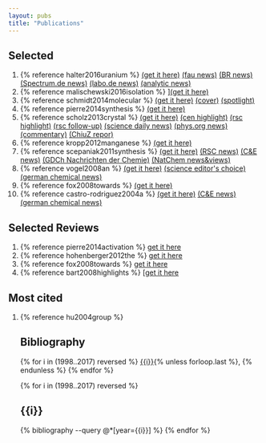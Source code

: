```yaml
---
layout: pubs
title: "Publications"
---
```


## Selected

<ol>
<li>{% reference halter2016uranium %}
	<a href="http://www.nature.com/nature/journal/vaop/ncurrent/abs/nature16530.html" _target="blank">(get it here)</a>
	<a href="https://www.fau.de/2016/01/news/wissenschaft/abfall-der-kernindustrie-dient-als-katalysator-fuer-die-produktion-von-wasserstoff-aus-wasser" _target="blank">(fau news)</a>
	<a href="http://www.br.de/nachrichten/mittelfranken/inhalt/katalysator-uran-uni-erlangen-102.html" _target="blank">(BR news)</a>
	<a href="http://www.spektrum.de/news/uran-zum-wasserspalten/1400543" _target="blank">(Spectrum.de news)</a>
	<a href="http://www.labo.de/news/produktion-von-wasserstoff-aus-wasser-mittels-uran-basiertem-katalysator.htm" _target="blank">(labo.de news)</a>
	<a href="http://www.analytik-news.de/Presse/2016/54.html" _target="blank">(analytic news)</a>
</li>
<li>{% reference malischewski2016isolation %}
	]<a href="http://apps.webofknowledge.com/InboundService.do?mode=FullRecord&customersID=RID&IsProductCode=Yes&product=WOS&Init=Yes&Func=Frame&DestFail=http%3A%2F%2Fwww.webofknowledge.com&action=retrieve&SrcApp=RID&SrcAuth=RID&SID=Y2K5QSTTakAgNknlDRE&UT=WOS%3A000381561200035" _target="blank">(get it here)</a>
</li>
<li>{% reference schmidt2014molecular %}
	<a href="http://pubs.acs.org/doi/abs/10.1021/ja411627z" _target="blank">(get it here)</a>
	<a href="http://pubs.acs.org/doi/pdf/10.1021/ja504528n" _target="blank">(cover)</a>
	<a href="http://pubs.acs.org/action/showLargeCover?issue=407259848" _target="blank">(spotlight)</a>
<li>{% reference pierre2014synthesis %}
	<a href="http://onlinelibrary.wiley.com/doi/10.1002/anie.201402050/abstract" _target="blank">(get it here)</a>
</li>
<li>{% reference scholz2013crystal %}
	<a href="http://www.sciencemag.org/content/341/6141/62.full" _target="blank">(get it here)</a>
	<a href="http://cen.acs.org/articles/91/i27/Solving-Old-Bonding-Debate.html" _target="blank">(cen highlight)</a>
	<a href="http://www.rsc.org/chemistryworld/2013/07/norbornyl-cation-nonclassical-structure-olah-herb-brown" _target="blank">(rsc highlight)</a>
	<a href="http://www.rsc.org/chemistryworld/2013/07/norbornyl-nonclassical-cation-brown-winstein-olah" _target="blank">(rsc follow-up)</a>
	<a href="http://www.sciencedaily.com/releases/2013/07/130709124000.htm" _target="blank">(science daily news)</a>
	<a href="http://phys.org/news/2013-07-german-scientists-nonclassical-norbornyl-carbocation.html" _target="blank">(phys.org news)</a>
	<a href="http://luysii.wordpress.com/2013/07/08/schleyer-is-still-pumping-out-papers-crystallization-of-a-nonclassical-norbornyl-cation/" _target="blank">(commentary)</a>
	<a href="/assets/pdf/ChiuZ.pdf" _target="blank">(ChiuZ repor)</a>
</li>
<li>{% reference kropp2012manganese %}
	<a href="http://pubs.acs.org/doi/abs/10.1021/ja306647c" _target="blank">(get it here)</a>
</li>
<li>{% reference scepaniak2011synthesis %}
	<a href="http://www.sciencemag.org/content/331/6020/1049.full" _target="blank">(get it here)</a>
	<a href="/assets/pdf/RSC_NEWS.pdf" _target="blank">(RSC news)</a>
	<a href="/assets/pdf/C&amp;E%20News.pdf" _target="blank">(C&E news)</a>
	<a href="/assets/pdf/GDCh%20NachrChem.pdf" _target="blank">(GDCh Nachrichten der Chemie)</a>
	<a href="/assets/pdf/NatChem%20news&amp;views.pdf" _target="blank">(NatChem news&views)</a>
</li>
<li>{% reference vogel2008an %}
	<a href="http://www3.interscience.wiley.com/journal/117924280/abstract" _target="blank">(get it here)</a>
	<a href="/assets/pdf/science_editors_choice.pdf" _target="blank">(science editor's choice)</a>
	<a href="/assets/pdf/VogelIronNachChemie.pdf" _target="blank">(german chemical news)</a>
</li>
<li>{% reference fox2008towards %}
	<a href="http://apps.webofknowledge.com/InboundService.do?mode=FullRecord&customersID=RID&IsProductCode=Yes&product=WOS&Init=Yes&Func=Frame&DestFail=http%3A%2F%2Fwww.webofknowledge.com&action=retrieve&SrcApp=RID&SrcAuth=RID&SID=Y2K5QSTTakAgNknlDRE&UT=WOS%3A000259265200035" _target="blank">(get it here)</a>
</li>
<li>{% reference castro-rodriguez2004a %}
	<a href="http://www.sciencemag.org/cgi/content/abstract/sci;305/5691/1757?maxtoshow=&HITS=10&hits=10&RESULTFORMAT=&andorexacttitleabs=and&andorexactfulltext=and&searchid=1&FIRSTINDEX=0&volume=305&firstpage=1757&resourcetype=HWCIT" _target="blank">(get it here)</a>
	<a href="/assets/pdf/CuENewsUCO2.pdf" _target="blank">(C&E news)</a>
	<a href="/assets/pdf/UOCO-German.jpg" _target="blank">(german chemical news)</a>
</li>
</ol>

## Selected Reviews

<ol>
<li>{% reference pierre2014activation %}
	<a href="http://onlinelibrary.wiley.com/doi/10.1002/9781118792797.ch05/summary" _target="blank">get it here</a>
</li>
<li>{% reference hohenberger2012the %}
	<a href="http://www.nature.com/ncomms/journal/v3/n3/full/ncomms1718.html" _target="blank">get it here</a>
</li>
<li>{% reference fox2008towards %}
	<a href="http://pubs.acs.org/cgi-bin/abstract.cgi/jacsat/2008/130/i37/abs/ja804263w.html" _target="blank">get it here</a>
</li>
<li>{% reference bart2008highlights %}
	[<a href="http://www.springerlink.com/content/y3410061814q5183/" _target="blank">get it here</a>
</li>
</ol>


## Most cited

<ol>
<li>{% reference hu2004group %}
</li>

## Bibliography

<p>
{% for i in (1998..2017) reversed %}
<a href="#{{i}}">{{i}}</a>{% unless forloop.last %}, {% endunless %}
{% endfor %}
</p>

{% for i in (1998..2017) reversed %}
<h2 id="{{i}}">{{i}} <a href="#bibliography"><i class="fa fa-arrow-up"></i></a></h2>
{% bibliography --query @*[year={{i}}] %}
{% endfor %}
